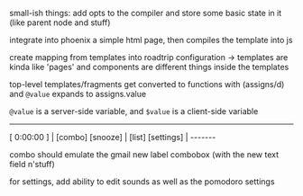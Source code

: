 small-ish things:
add opts to the compiler and store some basic state in it (like parent node and stuff)


integrate into phoenix a simple html page, then compiles the template into js

create mapping from templates into roadtrip configuration
 -> templates are kinda like 'pages' and components are different things inside the templates

top-level templates/fragments get converted to functions with (assigns/d) and `@value` expands to assigns.value

`@value` is a server-side variable, and `$value` is a client-side variable

------------------------

[ 0:00:00 ] | [combo]
  [snooze]  | [list]
 [settings] | -------

combo should emulate the gmail new label combobox (with the new text field n'stuff)

for settings, add ability to edit sounds as well as the pomodoro settings
